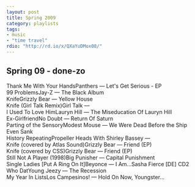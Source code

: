 ```yaml
---
layout: post
title: Spring 2009
category: playlists
tags:
- music
- "time travel"
rdio: "http://rd.io/x/QXaYuDMox08/"
---
```

<div class="playlist"><h2>Spring 09 - done-zo</h2> <div class="playlist-track"><span class="track-name">Thank Me With Your Hands</span><span class="track-artist">Panthers</span><span class="track-album"> — Let's Get Serious - EP</span></div><div class="playlist-track"><span class="track-name">99 Problems</span><span class="track-artist">Jay-Z</span><span class="track-album"> — The Black Album</span></div><div class="playlist-track"><span class="track-name">Knife</span><span class="track-artist">Grizzly Bear</span><span class="track-album"> — Yellow House</span></div><div class="playlist-track"><span class="track-name">Knife (Girl Talk Remix)</span><span class="track-artist">Girl Talk</span><span class="track-album"> — </span></div><div class="playlist-track"><span class="track-name">I Used To Love Him</span><span class="track-artist">Lauryn Hill</span><span class="track-album"> — The Miseducation Of Lauryn Hill</span></div><div class="playlist-track"><span class="track-name">Ex-Girlfriend</span><span class="track-artist">No Doubt</span><span class="track-album"> — Return Of Saturn</span></div><div class="playlist-track"><span class="track-name">Parting of the Sensory</span><span class="track-artist">Modest Mouse</span><span class="track-album"> — We Were Dead Before the Ship Even Sank</span></div><div class="playlist-track"><span class="track-name">History Repeating</span><span class="track-artist">Propeller Heads With Shirley Bassey</span><span class="track-album"> — </span></div><div class="playlist-track"><span class="track-name">Knife (covered by Atlas Sound)</span><span class="track-artist">Grizzly Bear</span><span class="track-album"> — Friend (EP)</span></div><div class="playlist-track"><span class="track-name">Knife (covered by CSS)</span><span class="track-artist">Grizzly Bear</span><span class="track-album"> — Friend (EP)</span></div><div class="playlist-track"><span class="track-name">Still Not A Player (1998)</span><span class="track-artist">Big Punisher</span><span class="track-album"> — Capital Punishment</span></div><div class="playlist-track"><span class="track-name">Single Ladies [Put A Ring On It]</span><span class="track-artist">Beyonce</span><span class="track-album"> — I Am...Sasha Fierce [DE] CD2</span></div><div class="playlist-track"><span class="track-name">Who Dat</span><span class="track-artist">Young Jeezy</span><span class="track-album"> — The Recession</span></div><div class="playlist-track"><span class="track-name">My Year In Lists</span><span class="track-artist">Los Campesinos!</span><span class="track-album"> — Hold On Now, Youngster...</span></div></div>